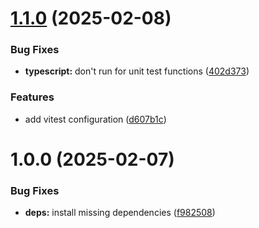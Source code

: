 # [1.1.0](https://github.com/Delemangi/eslint-config-imperium/compare/v1.0.0...v1.1.0) (2025-02-08)


### Bug Fixes

* **typescript:** don't run for unit test functions ([402d373](https://github.com/Delemangi/eslint-config-imperium/commit/402d373d43a63a81ac2a902ad604b4c317f57198))


### Features

* add vitest configuration ([d607b1c](https://github.com/Delemangi/eslint-config-imperium/commit/d607b1c4ce6bed7f86ca719b67d1a8d1886befbe))

# 1.0.0 (2025-02-07)


### Bug Fixes

* **deps:** install missing dependencies ([f982508](https://github.com/Delemangi/eslint-config-imperium/commit/f9825080e4a9b5b5fe66cb8138d6a5d04983a317))
